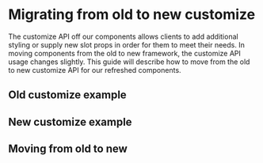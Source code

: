 # Migrating from old to new customize

The customize API off our components allows clients to add additional styling or supply new slot props in order for them to meet their needs. In moving components from the old to new framework, the customize API usage changes slightly. This guide will describe how to move from the old to new customize API for our refreshed components.

## Old customize example

## New customize example

## Moving from old to new
